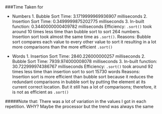###Time Taken for 
* Numbers
      1. Bubble Sort Time: 3.1719999969936907 milliseconds
      2. Insertion Sort Time: 0.3499999875202775 milliseconds
      3. In-built function: 0.3440000000409782 milliseconds
      Efficiency: `.sort()` took around 10 times less time than bubble sort to sort 264 numbers. Insertion sort took almost the same time as `.sort()`.
      Reasons: Bubble sort compares each value to every other value to sort it resulting in a lot more comparisons than the more efficient `.sort()` 
      
* Words
      1. Insertion Sort Time: 2840.226000000257 milliseconds
      2. Bubble Sort Time: 7939.974000008078 milliseconds
      3. In-built function: 30.722999974386767 milliseconds
      Efficiency: `.sort()` took around 92 times less time than insertion sort to sort 15730 words
      Reasons: Insertion sort is more efficient than bubble sort because it reduces the redundant comparisons in bubble sort by putting the element at its current correct location. But it still has a lot of comparisons; therefore, it is not as efficient as `.sort()` 
      
#####Note that: There was a lot of variation in the values I got in each repetition. WHY? Maybe the processor but the trend was always the same 
